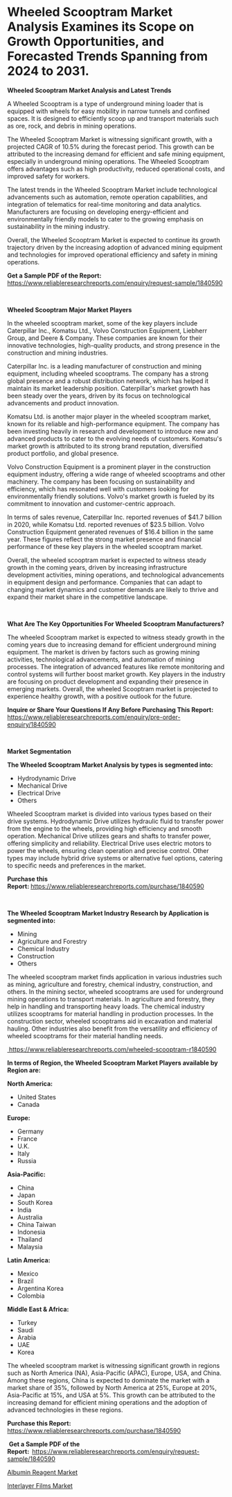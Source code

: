 <p><h1>Wheeled Scooptram Market Analysis Examines its Scope on Growth Opportunities, and Forecasted Trends Spanning from 2024 to 2031.</h1></p><p><strong>Wheeled Scooptram Market Analysis and Latest Trends</strong></p>
<p><p>A Wheeled Scooptram is a type of underground mining loader that is equipped with wheels for easy mobility in narrow tunnels and confined spaces. It is designed to efficiently scoop up and transport materials such as ore, rock, and debris in mining operations.</p><p>The Wheeled Scooptram Market is witnessing significant growth, with a projected CAGR of 10.5% during the forecast period. This growth can be attributed to the increasing demand for efficient and safe mining equipment, especially in underground mining operations. The Wheeled Scooptram offers advantages such as high productivity, reduced operational costs, and improved safety for workers.</p><p>The latest trends in the Wheeled Scooptram Market include technological advancements such as automation, remote operation capabilities, and integration of telematics for real-time monitoring and data analytics. Manufacturers are focusing on developing energy-efficient and environmentally friendly models to cater to the growing emphasis on sustainability in the mining industry.</p><p>Overall, the Wheeled Scooptram Market is expected to continue its growth trajectory driven by the increasing adoption of advanced mining equipment and technologies for improved operational efficiency and safety in mining operations.</p></p>
<p><strong>Get a Sample PDF of the Report:&nbsp;</strong> <a href="https://www.reliableresearchreports.com/enquiry/request-sample/1840590">https://www.reliableresearchreports.com/enquiry/request-sample/1840590</a></p>
<p>&nbsp;</p>
<p><strong>Wheeled Scooptram Major Market Players</strong></p>
<p><p>In the wheeled scooptram market, some of the key players include Caterpillar Inc., Komatsu Ltd., Volvo Construction Equipment, Liebherr Group, and Deere & Company. These companies are known for their innovative technologies, high-quality products, and strong presence in the construction and mining industries.</p><p>Caterpillar Inc. is a leading manufacturer of construction and mining equipment, including wheeled scooptrams. The company has a strong global presence and a robust distribution network, which has helped it maintain its market leadership position. Caterpillar's market growth has been steady over the years, driven by its focus on technological advancements and product innovation.</p><p>Komatsu Ltd. is another major player in the wheeled scooptram market, known for its reliable and high-performance equipment. The company has been investing heavily in research and development to introduce new and advanced products to cater to the evolving needs of customers. Komatsu's market growth is attributed to its strong brand reputation, diversified product portfolio, and global presence.</p><p>Volvo Construction Equipment is a prominent player in the construction equipment industry, offering a wide range of wheeled scooptrams and other machinery. The company has been focusing on sustainability and efficiency, which has resonated well with customers looking for environmentally friendly solutions. Volvo's market growth is fueled by its commitment to innovation and customer-centric approach.</p><p>In terms of sales revenue, Caterpillar Inc. reported revenues of $41.7 billion in 2020, while Komatsu Ltd. reported revenues of $23.5 billion. Volvo Construction Equipment generated revenues of $16.4 billion in the same year. These figures reflect the strong market presence and financial performance of these key players in the wheeled scooptram market.</p><p>Overall, the wheeled scooptram market is expected to witness steady growth in the coming years, driven by increasing infrastructure development activities, mining operations, and technological advancements in equipment design and performance. Companies that can adapt to changing market dynamics and customer demands are likely to thrive and expand their market share in the competitive landscape.</p></p>
<p>&nbsp;</p>
<p><strong>What Are The Key Opportunities For Wheeled Scooptram Manufacturers?</strong></p>
<p><p>The wheeled Scooptram market is expected to witness steady growth in the coming years due to increasing demand for efficient underground mining equipment. The market is driven by factors such as growing mining activities, technological advancements, and automation of mining processes. The integration of advanced features like remote monitoring and control systems will further boost market growth. Key players in the industry are focusing on product development and expanding their presence in emerging markets. Overall, the wheeled Scooptram market is projected to experience healthy growth, with a positive outlook for the future.</p></p>
<p><strong>Inquire or Share Your Questions If Any Before Purchasing This Report:</strong> <a href="https://www.reliableresearchreports.com/enquiry/pre-order-enquiry/1840590">https://www.reliableresearchreports.com/enquiry/pre-order-enquiry/1840590</a></p>
<p>&nbsp;</p>
<p><strong>Market Segmentation</strong></p>
<p><strong>The Wheeled Scooptram Market Analysis by types is segmented into:</strong></p>
<p><ul><li>Hydrodynamic Drive</li><li>Mechanical Drive</li><li>Electrical Drive</li><li>Others</li></ul></p>
<p><p>Wheeled Scooptram market is divided into various types based on their drive systems. Hydrodynamic Drive utilizes hydraulic fluid to transfer power from the engine to the wheels, providing high efficiency and smooth operation. Mechanical Drive utilizes gears and shafts to transfer power, offering simplicity and reliability. Electrical Drive uses electric motors to power the wheels, ensuring clean operation and precise control. Other types may include hybrid drive systems or alternative fuel options, catering to specific needs and preferences in the market.</p></p>
<p><strong>Purchase this Report:&nbsp;</strong><a href="https://www.reliableresearchreports.com/purchase/1840590">https://www.reliableresearchreports.com/purchase/1840590</a></p>
<p>&nbsp;</p>
<p><strong>The Wheeled Scooptram Market Industry Research by Application is segmented into:</strong></p>
<p><ul><li>Mining</li><li>Agriculture and Forestry</li><li>Chemical Industry</li><li>Construction</li><li>Others</li></ul></p>
<p><p>The wheeled scooptram market finds application in various industries such as mining, agriculture and forestry, chemical industry, construction, and others. In the mining sector, wheeled scooptrams are used for underground mining operations to transport materials. In agriculture and forestry, they help in handling and transporting heavy loads. The chemical industry utilizes scooptrams for material handling in production processes. In the construction sector, wheeled scooptrams aid in excavation and material hauling. Other industries also benefit from the versatility and efficiency of wheeled scooptrams for their material handling needs.</p></p>
<p><a href="https://www.reliableresearchreports.com/wheeled-scooptram-r1840590">&nbsp;https://www.reliableresearchreports.com/wheeled-scooptram-r1840590</a></p>
<p><strong>In terms of Region, the Wheeled Scooptram Market Players available by Region are:</strong></p>
<p>
    <p> <strong> North America: </strong>
        <ul>
            <li>United States</li>
            <li>Canada</li>
        </ul>
        </p> 
    <p> <strong> Europe: </strong>
        <ul>
            <li>Germany</li>
            <li>France</li>
            <li>U.K.</li>
            <li>Italy</li>
            <li>Russia</li>
        </ul>
        </p> 
    <p> <strong> Asia-Pacific: </strong>
        <ul>
            <li>China</li>
            <li>Japan</li>
            <li>South Korea</li>
            <li>India</li>
            <li>Australia</li>
            <li>China Taiwan</li>
            <li>Indonesia</li>
            <li>Thailand</li>
            <li>Malaysia</li>
        </ul>
        </p> 
    <p> <strong> Latin America: </strong>
        <ul>
            <li>Mexico</li>
            <li>Brazil</li>
            <li>Argentina Korea</li>
            <li>Colombia</li>
        </ul>
        </p> 
    <p> <strong> Middle East & Africa: </strong>
        <ul>
            <li>Turkey</li>
            <li>Saudi</li>
            <li>Arabia</li>
            <li>UAE</li>
            <li>Korea</li>
        </ul>
    </p>
    </p>
<p><p>The wheeled scooptram market is witnessing significant growth in regions such as North America (NA), Asia-Pacific (APAC), Europe, USA, and China. Among these regions, China is expected to dominate the market with a market share of 35%, followed by North America at 25%, Europe at 20%, Asia-Pacific at 15%, and USA at 5%. This growth can be attributed to the increasing demand for efficient mining operations and the adoption of advanced technologies in these regions.</p></p>
<p><strong>Purchase this Report: </strong><a href="https://www.reliableresearchreports.com/purchase/1840590">https://www.reliableresearchreports.com/purchase/1840590</a></p>
<p>&nbsp;<strong>Get a Sample PDF of the Report:&nbsp;&nbsp;</strong><a href="https://www.reliableresearchreports.com/enquiry/request-sample/1840590">https://www.reliableresearchreports.com/enquiry/request-sample/1840590</a></p>
<p><strong></strong></p>
<p><p><a href="https://issuu.com/reportprime-2/docs/albumin-reagent-market-size-2030.pptx">Albumin Reagent Market</a></p><p><a href="https://cautious-neon-760.notion.site/Interlayer-Films-Market-Outlook-Industry-Overview-and-Forecast-2024-to-2031-82f5800127b34ee381a4f0c2fe80e00c">Interlayer Films Market</a></p></p>